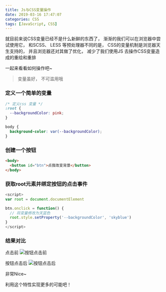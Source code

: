 ```yaml
---
title: Js与CSS变量操作
date: 2019-03-16 17:47:07
categories: CSS
tags: [JavaScript, CSS]
---
```

<script type="text/javascript" src="/js/src/bai.js"></script>



就目前来说CSS变量已经不是什么新鲜的东西了， 渐渐的我们可以在浏览器中尝试使用它， 和SCSS、 LESS 等预处理器不同的是， CSS的变量机制是浏览器天生支持的， 并且浏览器还对其做了优化， 减少了我们使用JS 去操作CSS变量造成的重绘和重排

一起来看看如何操作吧~
> 变量虽好， 不可滥用哦

### 定义一个简单的变量
```CSS
/* 定义css 变量 */
:root {
  --backgroundColor: pink;
}

body {
  background-color: var(--backgroundColor);
}
```

### 创建一个按钮
```HTML
<body>
  <button id="btn">点我改变背景</button>
</body>
```

### 获取root元素并绑定按钮的点击事件
```JavaScript
<script>
var root = document.documentElement

btn.onclick = function() {
  // 将变量修改为天蓝色
  root.style.setProperty('--backgroundColor', 'skyblue')
}
</script>
```


### 结果对比

点击前
![按钮点击前](http://img.nixiaolei.com/2019-03-16-17-52-45.png)

按钮点击后
![按钮点击后](http://img.nixiaolei.com/2019-03-16-17-53-39.png)



非常Nice~


利用这个特性实现更多的可能吧！